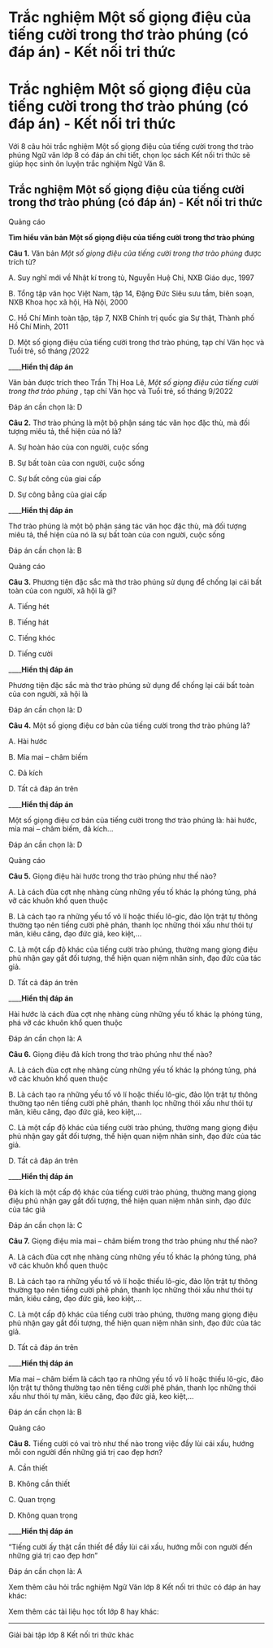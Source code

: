 # Trắc nghiệm Một số giọng điệu của tiếng cười trong thơ trào phúng (có đáp án) - Kết nối tri thức

# Trắc nghiệm Một số giọng điệu của tiếng cười trong thơ trào phúng (có đáp án) - Kết nối tri thức

Với 8 câu hỏi trắc nghiệm Một số giọng điệu của tiếng cười trong thơ trào phúng Ngữ văn lớp 8 có đáp án chi tiết, chọn lọc sách Kết nối tri thức sẽ giúp học sinh ôn luyện trắc nghiệm Ngữ Văn 8.

## Trắc nghiệm Một số giọng điệu của tiếng cười trong thơ trào phúng (có đáp án) - Kết nối tri thức

Quảng cáo

**Tìm hiểu văn bản Một số giọng điệu của tiếng cười trong thơ trào phúng**

**Câu 1.** Văn bản  _Một số giọng điệu của tiếng cười trong thơ trào phúng_ được trích từ?

A. Suy nghĩ mới về Nhật kí trong tù, Nguyễn Huệ Chi, NXB Giáo dục, 1997

B. Tổng tập văn học Việt Nam, tập 14, Đặng Đức Siêu sưu tầm, biên soạn, NXB Khoa học xã hội, Hà Nội, 2000

C. Hồ Chí Minh toàn tập, tập 7, NXB Chính trị quốc gia Sự thật, Thành phố Hồ Chí Minh, 2011

D. Một số giọng điệu của tiếng cười trong thơ trào phúng, tạp chí Văn học và Tuổi trẻ, số tháng ̣/2022

____**Hiển thị đáp án**

Văn bản được trích theo Trần Thị Hoa Lê,  _Một số giọng điệu của tiếng cười trong thơ trào phúng_ , tạp chí Văn học và Tuổi trẻ, số tháng 9/2022

Đáp án cần chọn là: D

**Câu 2.** Thơ trào phúng là một bộ phận sáng tác văn học đặc thù, mà đối tượng miêu tả, thể hiện của nó là?

A. Sự hoàn hảo của con người, cuộc sống

B. Sự bất toàn của con người, cuộc sống

C. Sự bất công của giai cấp

D. Sự công bằng của giai cấp

____**Hiển thị đáp án**

Thơ trào phúng là một bộ phận sáng tác văn học đặc thù, mà đối tượng miêu tả, thể hiện của nó là sự bất toàn của con người, cuộc sống

Đáp án cần chọn là: B

Quảng cáo

**Câu 3.** Phương tiện đặc sắc mà thơ trào phúng sử dụng để chống lại cái bất toàn của con người, xã hội là gì?

A. Tiếng hét

B. Tiếng hát

C. Tiếng khóc

D. Tiếng cười

____**Hiển thị đáp án**

Phương tiện đặc sắc mà thơ trào phúng sử dụng để chống lại cái bất toàn của con người, xã hội là

Đáp án cần chọn là: D

**Câu 4.** Một số giọng điệu cơ bản của tiếng cười trong thơ trào phúng là?

A. Hài hước

B. Mỉa mai – châm biếm

C. Đả kích

D. Tất cả đáp án trên

____**Hiển thị đáp án**

Một số giọng điệu cơ bản của tiếng cười trong thơ trào phúng là: hài hước, mỉa mai – châm biếm, đả kích…

Đáp án cần chọn là: D

Quảng cáo

**Câu 5.** Giọng điệu hài hước trong thơ trào phúng như thế nào?

A. Là cách đùa cợt nhẹ nhàng cùng những yếu tố khác lạ phóng túng, phá vỡ các khuôn khổ quen thuộc

B. Là cách tạo ra những yếu tố vô lí hoặc thiếu lô-gic, đảo lộn trật tự thông thường tạo nên tiếng cười phê phán, thanh lọc những thói xấu như thói tự mãn, kiêu căng, đạo đức giả, keo kiệt,…

C. Là một cấp độ khác của tiếng cười trào phúng, thường mang giọng điệu phủ nhận gay gắt đối tượng, thể hiện quan niệm nhân sinh, đạo đức của tác giả.

D. Tất cả đáp án trên

____**Hiển thị đáp án**

Hài hước là cách đùa cợt nhẹ nhàng cùng những yếu tố khác lạ phóng túng, phá vỡ các khuôn khổ quen thuộc

Đáp án cần chọn là: A

**Câu 6.** Giọng điệu đả kích trong thơ trào phúng như thế nào?

A. Là cách đùa cợt nhẹ nhàng cùng những yếu tố khác lạ phóng túng, phá vỡ các khuôn khổ quen thuộc

B. Là cách tạo ra những yếu tố vô lí hoặc thiếu lô-gic, đảo lộn trật tự thông thường tạo nên tiếng cười phê phán, thanh lọc những thói xấu như thói tự mãn, kiêu căng, đạo đức giả, keo kiệt,…

C. Là một cấp độ khác của tiếng cười trào phúng, thường mang giọng điệu phủ nhận gay gắt đối tượng, thể hiện quan niệm nhân sinh, đạo đức của tác giả.

D. Tất cả đáp án trên

____**Hiển thị đáp án**

Đả kích là một cấp độ khác của tiếng cười trào phúng, thường mang giọng điệu phủ nhận gay gắt đối tượng, thể hiện quan niệm nhân sinh, đạo đức của tác giả

Đáp án cần chọn là: C

**Câu 7.** Giọng điệu mỉa mai – châm biếm trong thơ trào phúng như thế nào?

A. Là cách đùa cợt nhẹ nhàng cùng những yếu tố khác lạ phóng túng, phá vỡ các khuôn khổ quen thuộc

B. Là cách tạo ra những yếu tố vô lí hoặc thiếu lô-gic, đảo lộn trật tự thông thường tạo nên tiếng cười phê phán, thanh lọc những thói xấu như thói tự mãn, kiêu căng, đạo đức giả, keo kiệt,…

C. Là một cấp độ khác của tiếng cười trào phúng, thường mang giọng điệu phủ nhận gay gắt đối tượng, thể hiện quan niệm nhân sinh, đạo đức của tác giả.

D. Tất cả đáp án trên

____**Hiển thị đáp án**

Mỉa mai – châm biếm là cách tạo ra những yếu tố vô lí hoặc thiếu lô-gic, đảo lộn trật tự thông thường tạo nên tiếng cười phê phán, thanh lọc những thói xấu như thói tự mãn, kiêu căng, đạo đức giả, keo kiệt,…

Đáp án cần chọn là: B

Quảng cáo

**Câu 8.** Tiếng cười có vai trò như thế nào trong việc đầy lùi cái xấu, hướng mỗi con người đến những giá trị cao đẹp hơn?

A. Cần thiết

B. Không cần thiết

C. Quan trọng

D. Không quan trọng

____**Hiển thị đáp án**

“Tiếng cười ấy thật cần thiết để đầy lùi cái xấu, hướng mỗi con người đến những giá trị cao đẹp hơn”

Đáp án cần chọn là: A

Xem thêm câu hỏi trắc nghiệm Ngữ Văn lớp 8 Kết nối tri thức có đáp án hay khác:

Xem thêm các tài liệu học tốt lớp 8 hay khác:

* * *

Giải bài tập lớp 8 Kết nối tri thức khác
